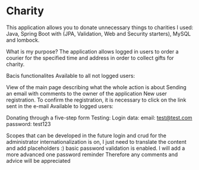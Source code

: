 # Charity
This application allows you to donate unnecessary things to charities I used: Java, Spring Boot with (JPA, Validation, Web and Security starters), MySQL and lombock.

What is my purpose?
The application allows logged in users to order a courier for the specified time and address in order to collect gifts for charity.

Bacis functionalites
Available to all not logged users:

View of the main page describing what the whole action is about
Sending an email with comments to the owner of the application
New user registration. To confirm the registration, it is necessary to click on the link sent in the e-mail
Available to logged users:

Donating through a five-step form
Testing:
Login data: email: test@test.com password: test123

Scopes that can be developed in the future
login and crud for the administrator
internationalization is on, I just need to translate the content and add placeholders :)
basic password validation is enabled. I will add a more advanced one
password reminder
Therefore any comments and advice will be appreciated
